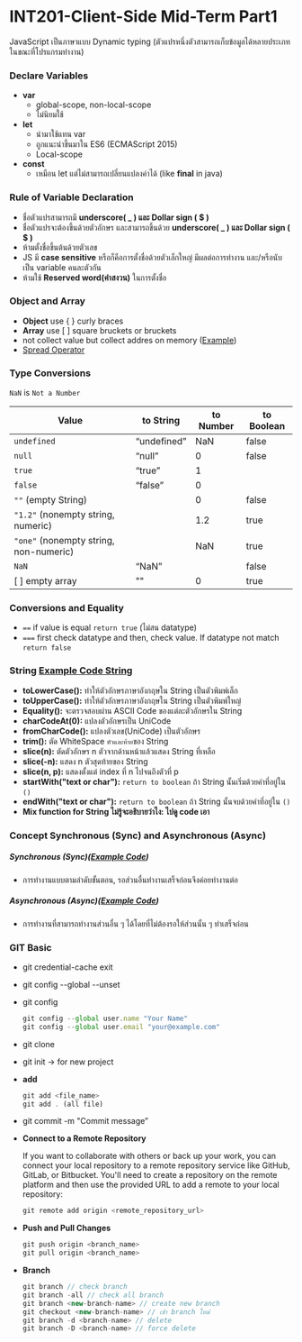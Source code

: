 # INT201-Client-Side Mid-Term Part1
JavaScript เป็นภาษาแบบ Dynamic typing (ตัวแปรหนึ่งตัวสามารถเก็บข้อมูลได้หลายประเภทในขณะที่โปรแกรมทำงาน)
### Declare Variables
- **var**
    - global-scope, non-local-scope
    - ไม่นิยมใช้
- **let**
    - นำมาใช้แทน var
    - ถูกแนะนำขึ้นมาใน ES6 (ECMAScript 2015)
    - Local-scope
- **const**
    - เหมือน let แต่ไม่สามารถเปลี่ยนแปลงค่าได้ (like **final** in java)

### Rule of Variable Declaration
- ชื่อตัวแปรสามารถมี **underscore( _ ) และ Dollar sign ( $ )**
- ชื่อตัวแปรจะต้องขึ้นด้วยตัวอักษร และสามารถขึ้นด้วย **underscore( _ ) และ Dollar sign ( $ )**
- ห้ามตั้งชื่อขึ้นต้นด้วยตัวเลข
- JS มี **case sensitive** หรือก็คือการตั้งชื่อด้วยตัวเล็กใหญ่ มีผลต่อการทำงาน และ/หรือนับเป็น variable คนละตัวกัน
- ห้ามใช้ **Reserved word(คำสงวน)** ในการตั้งชื่อ

### Object and Array
- **Object** use { } curly braces
- **Array** use [ ] square bruckets or bruckets
- not collect value but collect addres on memory ([Example](./objectAndArray/array/checkArray.js))
- [Spread Operator](./objectAndArray/spreadOperator.js)

### **Type Conversions**
    
`NaN` is `Not a Number`
    
| Value | to String | to Number | to Boolean |
| --- | --- | --- | --- |
| `undefined` | “undefined” | NaN | false |
| `null` | “null” | 0 | false |
| `true` | “true” | 1 |  |
| `false` | “false” | 0 |  |
| `""` (empty String) |  | 0 | false |
| `"1.2"` (nonempty string, numeric) |  | 1.2 | true |
| `"one"` (nonempty string, non-numeric) |  | NaN | true |
| `NaN` | “NaN” |  | false |
| [ ] empty array | "" | 0 | true |

### **Conversions and Equality**
- `==` if value is equal `return true` (ไม่สน datatype)
- `===` first check datatype and then, check value. If datatype not match `return false`

### String [Example Code String](./objectAndArray/array/string.js)
- **toLowerCase():** ทำให้ตัวอักษรภาษาอังกฤษใน String เป็นตัวพิมพ์เล็ก
- **toUpperCase():** ทำให้ตัวอักษรภาษาอังกฤษใน String เป็นตัวพิมพ์ใหญ่
- **Equality():** จะตรวจสอบผ่าน ASCII Code ของแต่ละตัวอักษรใน String 
- **charCodeAt(0):** แปลงตัวอักษรเป็น UniCode
- **fromCharCode():** แปลงตัวเลข(UniCode) เป็นตัวอักษร
- **trim():** ตัด WhiteSpace `หัวและท้าย`ของ String 
- **slice(n):** ตัดตัวอักษร n ตัวจากด้านหน้าแล้วแสดง String ที่เหลือ
- **slice(-n):** แสดง n ตัวสุดท้ายของ String 
- **slice(n, p):** แสดงตั้งแต่ index ที่ n ไปจนถึงตัวที่ p
- **startWith("text or char"):** `return to boolean` ถ้า String นั้นเริ่มด้วยคำที่อยู่ใน `()`
- **endWith("text or char"):** `return to boolean` ถ้า String นั้นจบด้วยคำที่อยู่ใน `()`
- **Mix function for String ไม่รู้จะอธิบายว่าไง: ไปดู code เอา**


### Concept Synchronous (Sync) and Asynchronous (Async) 
##### **Synchronous (Sync)**([Example Code](./mid-term1/syncAndAsync/sync.js))
- การทำงานแบบตามลำดับขั้นตอน, รอส่วนอื่นทำงานเสร็จก่อนจึงค่อยทำงานต่อ

##### **Asynchronous (Async)**([Example Code](./mid-term1/syncAndAsync/async.js))
- การทำงานที่สามารถทำงานส่วนอื่น ๆ ได้โดยที่ไม่ต้องรอให้ส่วนนั้น ๆ ทำเสร็จก่อน

### GIT Basic
- git credential-cache exit
- git config --global --unset
- git config
    
    ```jsx
    git config --global user.name "Your Name"
    git config --global user.email "your@example.com"
    ```
    
- git clone <repo url>
- git init → for new project
- **add**
    
    ```jsx
    git add <file_name>
    git add . (all file)
    ```
    
- git commit -m "Commit message”
- **Connect to a Remote Repository**
    
    If you want to collaborate with others or back up your work, you can connect your local repository to a remote repository service like GitHub, GitLab, or Bitbucket. You'll need to create a repository on the remote platform and then use the provided URL to add a remote to your local repository:
    
    ```jsx
    git remote add origin <remote_repository_url>
    ```
    
- **Push and Pull Changes**
    
    ```jsx
    git push origin <branch_name>
    git pull origin <branch_name>
    ```

- **Branch**
    ```jsx
    git branch // check branch
    git branch -all // check all branch
    git branch <new-branch-name> // create new branch
    git checkout <new-branch-name> // เข้า branch ใหม่
    git branch -d <branch-name> // delete
    git branch -D <branch-name> // force delete
    ```